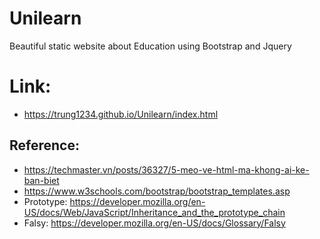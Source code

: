 # Unilearn
Beautiful static website about Education using Bootstrap and Jquery
# Link:
- https://trung1234.github.io/Unilearn/index.html
## Reference:
- https://techmaster.vn/posts/36327/5-meo-ve-html-ma-khong-ai-ke-ban-biet
- https://www.w3schools.com/bootstrap/bootstrap_templates.asp
- Prototype: https://developer.mozilla.org/en-US/docs/Web/JavaScript/Inheritance_and_the_prototype_chain
- Falsy: https://developer.mozilla.org/en-US/docs/Glossary/Falsy
